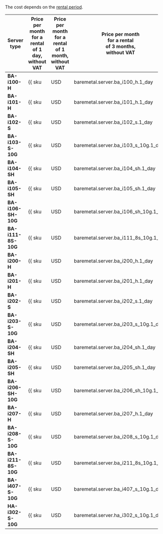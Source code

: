 The cost depends on the [rental period](../../baremetal/concepts/servers.md#server-lease).

Server type        | Price per month<br/>for a rental<br/>of 1 day,<br/>without VAT | Price per month<br/>for a rental<br/>of 1 month,<br/>without VAT | Price per month<br/>for a rental<br/>of 3 months,<br/>without VAT | Price per month<br/>for a rental<br/>of 6 months,<br/>without VAT | Price per month<br/>for a rental<br/>of 1 year,<br/>without VAT
------------------ | ----------- | ----------- | ----------- | ----------- | ---
**BA-i100-H**      | {{ sku|USD|baremetal.server.ba_i100_h.1_day|string }} | {{ sku|USD|baremetal.server.ba_i100_h.1_month|string }} | {{ sku|USD|baremetal.server.ba_i100_h.3_month|string }} | {{ sku|USD|baremetal.server.ba_i100_h.6_month|string }} | {{ sku|USD|baremetal.server.ba_i100_h.12_month|string }}
**BA-i101-H**      | {{ sku|USD|baremetal.server.ba_i101_h.1_day|string }} | {{ sku|USD|baremetal.server.ba_i101_h.1_month|string }} | {{ sku|USD|baremetal.server.ba_i101_h.3_month|string }} | {{ sku|USD|baremetal.server.ba_i101_h.6_month|string }} | {{ sku|USD|baremetal.server.ba_i101_h.12_month|string }}
**BA-i102-S**      | {{ sku|USD|baremetal.server.ba_i102_s.1_day|string }} | {{ sku|USD|baremetal.server.ba_i102_s.1_month|string }} | {{ sku|USD|baremetal.server.ba_i102_s.3_month|string }} | {{ sku|USD|baremetal.server.ba_i102_s.6_month|string }} | {{ sku|USD|baremetal.server.ba_i102_s.12_month|string }}
**BA-i103-S-10G**  | {{ sku|USD|baremetal.server.ba_i103_s_10g.1_day|string }} | {{ sku|USD|baremetal.server.ba_i103_s_10g.1_month|string }} | {{ sku|USD|baremetal.server.ba_i103_s_10g.3_month|string }} | {{ sku|USD|baremetal.server.ba_i103_s_10g.6_month|string }} | {{ sku|USD|baremetal.server.ba_i103_s_10g.12_month|string }}
**BA-i104-SH**     | {{ sku|USD|baremetal.server.ba_i104_sh.1_day|string }} | {{ sku|USD|baremetal.server.ba_i104_sh.1_month|string }} | {{ sku|USD|baremetal.server.ba_i104_sh.3_month|string }} | {{ sku|USD|baremetal.server.ba_i104_sh.6_month|string }} | {{ sku|USD|baremetal.server.ba_i104_sh.12_month|string }}
**BA-i105-SH**     | {{ sku|USD|baremetal.server.ba_i105_sh.1_day|string }} | {{ sku|USD|baremetal.server.ba_i105_sh.1_month|string }} | {{ sku|USD|baremetal.server.ba_i105_sh.3_month|string }} | {{ sku|USD|baremetal.server.ba_i105_sh.6_month|string }} | {{ sku|USD|baremetal.server.ba_i105_sh.12_month|string }}
**BA-i106-SH-10G** | {{ sku|USD|baremetal.server.ba_i106_sh_10g.1_day|string }} | {{ sku|USD|baremetal.server.ba_i106_sh_10g.1_month|string }} | {{ sku|USD|baremetal.server.ba_i106_sh_10g.3_month|string }} | {{ sku|USD|baremetal.server.ba_i106_sh_10g.6_month|string }} | {{ sku|USD|baremetal.server.ba_i106_sh_10g.12_month|string }}
**BA-i111-8S-10G** | {{ sku|USD|baremetal.server.ba_i111_8s_10g.1_day|string }} | {{ sku|USD|baremetal.server.ba_i111_8s_10g.1_month|string }} | {{ sku|USD|baremetal.server.ba_i111_8s_10g.3_month|string }} | {{ sku|USD|baremetal.server.ba_i111_8s_10g.6_month|string }} | {{ sku|USD|baremetal.server.ba_i111_8s_10g.12_month|string }}
**BA-i200-H**      | {{ sku|USD|baremetal.server.ba_i200_h.1_day|string }} | {{ sku|USD|baremetal.server.ba_i200_h.1_month|string }} | {{ sku|USD|baremetal.server.ba_i200_h.3_month|string }} | {{ sku|USD|baremetal.server.ba_i200_h.6_month|string }} | {{ sku|USD|baremetal.server.ba_i200_h.12_month|string }}
**BA-i201-H**      | {{ sku|USD|baremetal.server.ba_i201_h.1_day|string }} | {{ sku|USD|baremetal.server.ba_i201_h.1_month|string }} | {{ sku|USD|baremetal.server.ba_i201_h.3_month|string }} | {{ sku|USD|baremetal.server.ba_i201_h.6_month|string }} | {{ sku|USD|baremetal.server.ba_i201_h.12_month|string }}
**BA-i202-S**      | {{ sku|USD|baremetal.server.ba_i202_s.1_day|string }} | {{ sku|USD|baremetal.server.ba_i202_s.1_month|string }} | {{ sku|USD|baremetal.server.ba_i202_s.3_month|string }} | {{ sku|USD|baremetal.server.ba_i202_s.6_month|string }} | {{ sku|USD|baremetal.server.ba_i202_s.12_month|string }}
**BA-i203-S-10G**  | {{ sku|USD|baremetal.server.ba_i203_s_10g.1_day|string }} | {{ sku|USD|baremetal.server.ba_i203_s_10g.1_month|string }} | {{ sku|USD|baremetal.server.ba_i203_s_10g.3_month|string }} | {{ sku|USD|baremetal.server.ba_i203_s_10g.6_month|string }} | {{ sku|USD|baremetal.server.ba_i203_s_10g.12_month|string }}
**BA-i204-SH**     | {{ sku|USD|baremetal.server.ba_i204_sh.1_day|string }} | {{ sku|USD|baremetal.server.ba_i204_sh.1_month|string }} | {{ sku|USD|baremetal.server.ba_i204_sh.3_month|string }} | {{ sku|USD|baremetal.server.ba_i204_sh.6_month|string }} | {{ sku|USD|baremetal.server.ba_i204_sh.12_month|string }}
**BA-i205-SH**     | {{ sku|USD|baremetal.server.ba_i205_sh.1_day|string }} | {{ sku|USD|baremetal.server.ba_i205_sh.1_month|string }} | {{ sku|USD|baremetal.server.ba_i205_sh.3_month|string }} | {{ sku|USD|baremetal.server.ba_i205_sh.6_month|string }} | {{ sku|USD|baremetal.server.ba_i205_sh.12_month|string }}
**BA-i206-SH-10G** | {{ sku|USD|baremetal.server.ba_i206_sh_10g.1_day|string }} | {{ sku|USD|baremetal.server.ba_i206_sh_10g.1_month|string }} | {{ sku|USD|baremetal.server.ba_i206_sh_10g.3_month|string }} | {{ sku|USD|baremetal.server.ba_i206_sh_10g.6_month|string }} | {{ sku|USD|baremetal.server.ba_i206_sh_10g.12_month|string }}
**BA-i207-H**      | {{ sku|USD|baremetal.server.ba_i207_h.1_day|string }} | {{ sku|USD|baremetal.server.ba_i207_h.1_month|string }} | {{ sku|USD|baremetal.server.ba_i207_h.3_month|string }} | {{ sku|USD|baremetal.server.ba_i207_h.6_month|string }} | {{ sku|USD|baremetal.server.ba_i207_h.12_month|string }}
**BA-i208-S-10G**  | {{ sku|USD|baremetal.server.ba_i208_s_10g.1_day|string }} | {{ sku|USD|baremetal.server.ba_i208_s_10g.1_month|string }} | {{ sku|USD|baremetal.server.ba_i208_s_10g.3_month|string }} | {{ sku|USD|baremetal.server.ba_i208_s_10g.6_month|string }} | {{ sku|USD|baremetal.server.ba_i208_s_10g.12_month|string }}
**BA-i211-8S-10G** | {{ sku|USD|baremetal.server.ba_i211_8s_10g.1_day|string }} | {{ sku|USD|baremetal.server.ba_i211_8s_10g.1_month|string }} | {{ sku|USD|baremetal.server.ba_i211_8s_10g.3_month|string }} | {{ sku|USD|baremetal.server.ba_i211_8s_10g.6_month|string }} | {{ sku|USD|baremetal.server.ba_i211_8s_10g.12_month|string }}
**BA-i407-S-10G**  | {{ sku|USD|baremetal.server.ba_i407_s_10g.1_day|string }} | {{ sku|USD|baremetal.server.ba_i407_s_10g.1_month|string }} | {{ sku|USD|baremetal.server.ba_i407_s_10g.3_month|string }} | {{ sku|USD|baremetal.server.ba_i407_s_10g.6_month|string }} | {{ sku|USD|baremetal.server.ba_i407_s_10g.12_month|string }}
**HA-i302-S-10G**  | {{ sku|USD|baremetal.server.ha_i302_s_10g.1_day|string }} | {{ sku|USD|baremetal.server.ha_i302_s_10g.1_month|string }} | {{ sku|USD|baremetal.server.ha_i302_s_10g.3_month|string }} | {{ sku|USD|baremetal.server.ha_i302_s_10g.6_month|string }} | {{ sku|USD|baremetal.server.ha_i302_s_10g.12_month|string }}